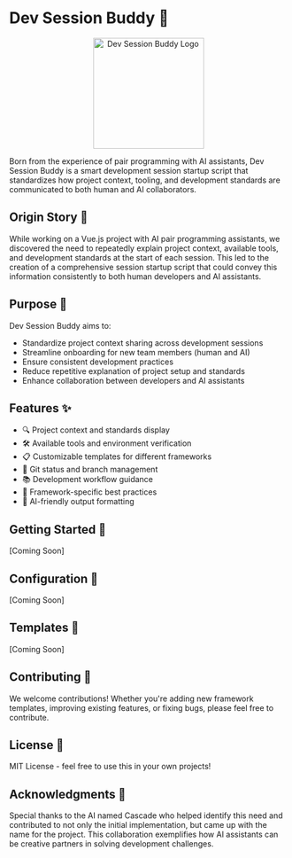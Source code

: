 # Dev Session Buddy 🤝

<p align="center">
  <img src="docs/assets/logo-light.png" alt="Dev Session Buddy Logo" width="200"/>
</p>

Born from the experience of pair programming with AI assistants, Dev Session Buddy is a smart development session startup script that standardizes how project context, tooling, and development standards are communicated to both human and AI collaborators.

## Origin Story 📖

While working on a Vue.js project with AI pair programming assistants, we discovered the need to repeatedly explain project context, available tools, and development standards at the start of each session. This led to the creation of a comprehensive session startup script that could convey this information consistently to both human developers and AI assistants.

## Purpose 🎯

Dev Session Buddy aims to:
- Standardize project context sharing across development sessions
- Streamline onboarding for new team members (human and AI)
- Ensure consistent development practices
- Reduce repetitive explanation of project setup and standards
- Enhance collaboration between developers and AI assistants

## Features ✨

- 🔍 Project context and standards display
- 🛠️ Available tools and environment verification
- 📋 Customizable templates for different frameworks
- 🔄 Git status and branch management
- 📚 Development workflow guidance
- 🎨 Framework-specific best practices
- 🤖 AI-friendly output formatting

## Getting Started 🚀

[Coming Soon]

## Configuration 🔧

[Coming Soon]

## Templates 📑

[Coming Soon]

## Contributing 🤝

We welcome contributions! Whether you're adding new framework templates, improving existing features, or fixing bugs, please feel free to contribute.

## License 📄

MIT License - feel free to use this in your own projects!

## Acknowledgments 👏

Special thanks to the AI named Cascade who helped identify this need and contributed to not only the initial implementation, but came up with the name for the project. This collaboration exemplifies how AI assistants can be creative partners in solving development challenges.
